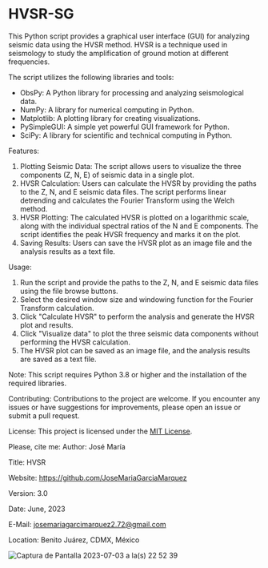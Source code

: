 # HVSR-SG
This Python script provides a graphical user interface (GUI) for analyzing seismic data using the HVSR method. HVSR is a technique used in seismology to study the amplification of ground motion at different frequencies.

The script utilizes the following libraries and tools:
- ObsPy: A Python library for processing and analyzing seismological data.
- NumPy: A library for numerical computing in Python.
- Matplotlib: A plotting library for creating visualizations.
- PySimpleGUI: A simple yet powerful GUI framework for Python.
- SciPy: A library for scientific and technical computing in Python.

Features:
1. Plotting Seismic Data: The script allows users to visualize the three components (Z, N, E) of seismic data in a single plot.
2. HVSR Calculation: Users can calculate the HVSR by providing the paths to the Z, N, and E seismic data files. The script performs linear detrending and calculates the Fourier Transform using the Welch method.
3. HVSR Plotting: The calculated HVSR is plotted on a logarithmic scale, along with the individual spectral ratios of the N and E components. The script identifies the peak HVSR frequency and marks it on the plot.
4. Saving Results: Users can save the HVSR plot as an image file and the analysis results as a text file.

Usage:
1. Run the script and provide the paths to the Z, N, and E seismic data files using the file browse buttons.
2. Select the desired window size and windowing function for the Fourier Transform calculation.
3. Click "Calculate HVSR" to perform the analysis and generate the HVSR plot and results.
4. Click "Visualize data" to plot the three seismic data components without performing the HVSR calculation.
5. The HVSR plot can be saved as an image file, and the analysis results are saved as a text file.

Note: This script requires Python 3.8 or higher and the installation of the required libraries.

Contributing:
Contributions to the project are welcome. If you encounter any issues or have suggestions for improvements, please open an issue or submit a pull request.

License:
This project is licensed under the [MIT License](link-to-license-file).

Please, cite me:
Author: José María

Title: HVSR

Website: https://github.com/JoseMariaGarciaMarquez

Version: 3.0

Date: June, 2023

E-Mail: josemariagarcimarquez2.72@gmail.com

Location: Benito Juárez, CDMX, México

![Captura de Pantalla 2023-07-03 a la(s) 22 52 39](https://github.com/JoseMariaGarciaMarquez/HVSR-SG/assets/30852961/2d8e3171-066d-42aa-a05c-162c61caefa4)

